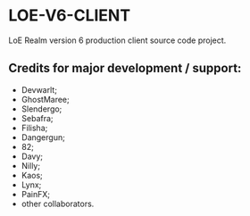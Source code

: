 # LOE-V6-CLIENT
LoE Realm version 6 production client source code project.

## Credits for major development / support:
- Devwarlt;
- GhostMaree;
- Slendergo;
- Sebafra;
- Filisha;
- Dangergun;
- 82;
- Davy;
- Nilly;
- Kaos;
- Lynx;
- PainFX;
- other collaborators.
